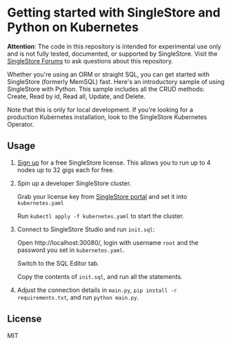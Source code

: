 Getting started with SingleStore and Python on Kubernetes
=========================================================

**Attention**: The code in this repository is intended for experimental use only and is not fully tested, documented, or supported by SingleStore. Visit the [SingleStore Forums](https://www.singlestore.com/forum/) to ask questions about this repository.

Whether you're using an ORM or straight SQL, you can get started with SingleStore (formerly MemSQL) fast. Here's an introductory sample of using SingleStore with Python. This sample includes all the CRUD methods: Create, Read by id, Read all, Update, and Delete.

Note that this is only for local development. If you're looking for a production Kubernetes installation, look to the SingleStore Kubernetes Operator.


Usage
-----

1. [Sign up](https://msql.co/2E8aBa2) for a free SingleStore license. This allows you to run up to 4 nodes up to 32 gigs each for free.

2. Spin up a developer SingleStore cluster.

   Grab your license key from [SingleStore portal](https://msql.co/3fZoxjO) and set it into `kubernetes.yaml`
   
   Run `kubectl apply -f kubernetes.yaml` to start the cluster.

3. Connect to SingleStore Studio and run `init.sql`:

   Open http://localhost:30080/, login with username `root` and the password you set in `kubernetes.yaml`.

   Switch to the SQL Editor tab.

   Copy the contents of `init.sql`, and run all the statements.

4. Adjust the connection details in `main.py`, `pip install -r requirements.txt`, and run `python main.py`.


License
-------

MIT
